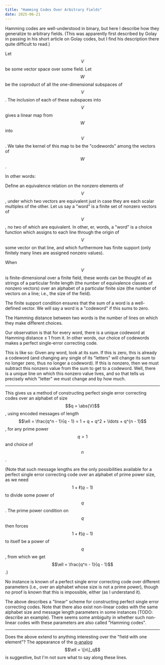 ```yaml
---
title: "Hamming Codes Over Arbitrary Fields"
date: 2025-06-21
---
```

Hamming codes are well-understood in binary, but here I describe how they generalize to arbitrary fields. (This was apparently first described by Golay in passing in his short article on Golay codes, but I find his description there quite difficult to read.)

Let $$V$$ be some vector space over some field. Let $$W$$ be the coproduct of all the one-dimensional subspaces of $$V$$. The inclusion of each of these subspaces into $$V$$ gives a linear map from $$W$$ into $$V$$. We take the kernel of this map to be the "codewords" among the vectors of $$W$$.


In other words:

Define an equivalence relation on the nonzero elements of $$V$$, under which two vectors are equivalent just in case they are each scalar multiples of the other. Let us say a "word" is a finite set of nonzero vectors of $$V$$, no two of which are equivalent. In other, er, words, a "word" is a choice function which assigns to each line through the origin of $$V$$ some vector on that line, and which furthermore has finite support (only finitely many lines are assigned nonzero values).

When $$V$$ is finite-dimensional over a finite field, these words can be thought of as strings of a particular finite length (the number of equivalence classes of nonzero vectors) over an alphabet of a particular finite size (the number of vectors on a line; i.e., the size of the field).

The finite support condition ensures that the sum of a word is a well-defined vector. We will say a word is a "codeword" if this sums to zero.

The Hamming distance between two words is the number of lines on which they make different choices.

Our observation is that for every word, there is a unique codeword at Hamming distance ≤ 1 from it. In other words, our choice of codewords makes a perfect single-error correcting code.

This is like so: Given any word, look at its sum. If this is zero, this is already a codeword (and changing any single of its "letters" will change its sum to no longer zero, thus no longer a codeword). If this is nonzero, then we must subtract this nonzero value from the sum to get to a codeword. Well, there is a unique line on which this nonzero value lives, and so that tells us precisely which "letter" we must change and by how much.

----

This gives us a method of constructing perfect single error correcting codes over an alphabet of size $$q = \abs{V}$$, using encoded messages of length $$\ell = \frac{q^n - 1}{q - 1} = 1 + q + q^2 + \ldots + q^{n - 1}$$, for any prime power $$q > 1$$ and choice of $$n$$.

(Note that such message lengths are the only possibilities available for a perfect single error correcting code over an alphabet of prime power size, as we need $$1 + \ell (q - 1)$$ to divide some power of $$q$$. The prime power condition on $$q$$ then forces $$1 + \ell (q - 1)$$ to itself be a power of $$q$$, from which we get $$\ell = \frac{q^n - 1}{q - 1}$$.)

No instance is known of a perfect single error correcting code over different parameters (i.e., over an alphabet whose size is not a prime power), though no proof is known that this is impossible, either (as I understand it).

The above describes a "linear" scheme for constructing perfect single error correcting codes. Note that there also exist non-linear codes with the same alphabet size and message length parameters in some instances (TODO: describe an example). There seems some ambiguity in whether such non-linear codes with these parameters are also called "Hamming codes".

----

Does the above extend to anything interesting over the "field with one element"? The appearance of the [q-analog](https://en.wikipedia.org/wiki/Q-analog) $$\ell = \[n\]_q$$ is suggestive, but I'm not sure what to say along these lines.